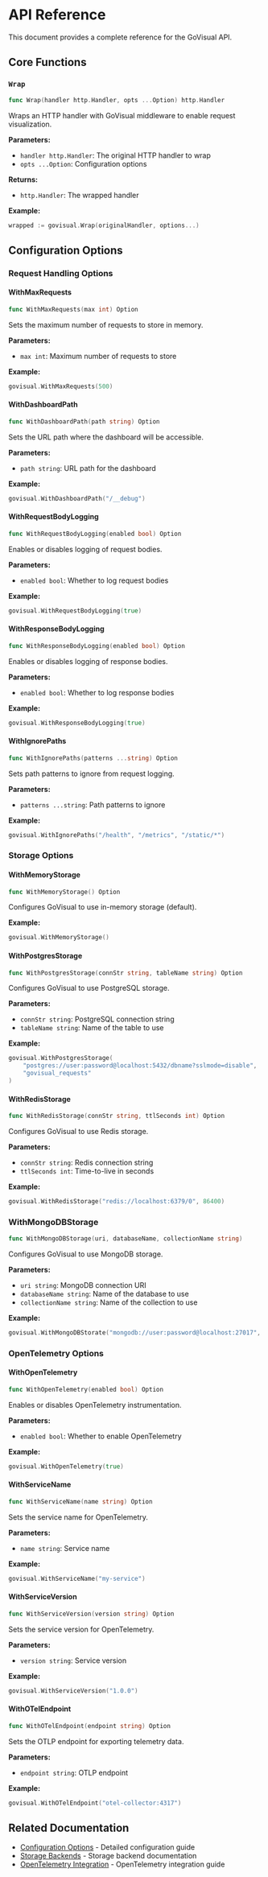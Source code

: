 # API Reference

This document provides a complete reference for the GoVisual API.

## Core Functions

### `Wrap`

```go
func Wrap(handler http.Handler, opts ...Option) http.Handler
```

Wraps an HTTP handler with GoVisual middleware to enable request visualization.

**Parameters:**

- `handler http.Handler`: The original HTTP handler to wrap
- `opts ...Option`: Configuration options

**Returns:**

- `http.Handler`: The wrapped handler

**Example:**

```go
wrapped := govisual.Wrap(originalHandler, options...)
```

## Configuration Options

### Request Handling Options

#### WithMaxRequests

```go
func WithMaxRequests(max int) Option
```

Sets the maximum number of requests to store in memory.

**Parameters:**

- `max int`: Maximum number of requests to store

**Example:**

```go
govisual.WithMaxRequests(500)
```

#### WithDashboardPath

```go
func WithDashboardPath(path string) Option
```

Sets the URL path where the dashboard will be accessible.

**Parameters:**

- `path string`: URL path for the dashboard

**Example:**

```go
govisual.WithDashboardPath("/__debug")
```

#### WithRequestBodyLogging

```go
func WithRequestBodyLogging(enabled bool) Option
```

Enables or disables logging of request bodies.

**Parameters:**

- `enabled bool`: Whether to log request bodies

**Example:**

```go
govisual.WithRequestBodyLogging(true)
```

#### WithResponseBodyLogging

```go
func WithResponseBodyLogging(enabled bool) Option
```

Enables or disables logging of response bodies.

**Parameters:**

- `enabled bool`: Whether to log response bodies

**Example:**

```go
govisual.WithResponseBodyLogging(true)
```

#### WithIgnorePaths

```go
func WithIgnorePaths(patterns ...string) Option
```

Sets path patterns to ignore from request logging.

**Parameters:**

- `patterns ...string`: Path patterns to ignore

**Example:**

```go
govisual.WithIgnorePaths("/health", "/metrics", "/static/*")
```

### Storage Options

#### WithMemoryStorage

```go
func WithMemoryStorage() Option
```

Configures GoVisual to use in-memory storage (default).

**Example:**

```go
govisual.WithMemoryStorage()
```

#### WithPostgresStorage

```go
func WithPostgresStorage(connStr string, tableName string) Option
```

Configures GoVisual to use PostgreSQL storage.

**Parameters:**

- `connStr string`: PostgreSQL connection string
- `tableName string`: Name of the table to use

**Example:**

```go
govisual.WithPostgresStorage(
    "postgres://user:password@localhost:5432/dbname?sslmode=disable",
    "govisual_requests"
)
```

#### WithRedisStorage

```go
func WithRedisStorage(connStr string, ttlSeconds int) Option
```

Configures GoVisual to use Redis storage.

**Parameters:**

- `connStr string`: Redis connection string
- `ttlSeconds int`: Time-to-live in seconds

**Example:**

```go
govisual.WithRedisStorage("redis://localhost:6379/0", 86400)
```

### WithMongoDBStorage

```go
func WithMongoDBStorage(uri, databaseName, collectionName string)
```

Configures GoVisual to use MongoDB storage.

**Parameters:**

- `uri string`: MongoDB connection URI
- `databaseName string`: Name of the database to use
- `collectionName string`: Name of the collection to use

**Example:**

```go
govisual.WithMongoDBStorate("mongodb://user:password@localhost:27017", "your_database", "your_collection")
```

### OpenTelemetry Options

#### WithOpenTelemetry

```go
func WithOpenTelemetry(enabled bool) Option
```

Enables or disables OpenTelemetry instrumentation.

**Parameters:**

- `enabled bool`: Whether to enable OpenTelemetry

**Example:**

```go
govisual.WithOpenTelemetry(true)
```

#### WithServiceName

```go
func WithServiceName(name string) Option
```

Sets the service name for OpenTelemetry.

**Parameters:**

- `name string`: Service name

**Example:**

```go
govisual.WithServiceName("my-service")
```

#### WithServiceVersion

```go
func WithServiceVersion(version string) Option
```

Sets the service version for OpenTelemetry.

**Parameters:**

- `version string`: Service version

**Example:**

```go
govisual.WithServiceVersion("1.0.0")
```

#### WithOTelEndpoint

```go
func WithOTelEndpoint(endpoint string) Option
```

Sets the OTLP endpoint for exporting telemetry data.

**Parameters:**

- `endpoint string`: OTLP endpoint

**Example:**

```go
govisual.WithOTelEndpoint("otel-collector:4317")
```

## Related Documentation

- [Configuration Options](configuration.md) - Detailed configuration guide
- [Storage Backends](storage-backends.md) - Storage backend documentation
- [OpenTelemetry Integration](opentelemetry.md) - OpenTelemetry integration guide
